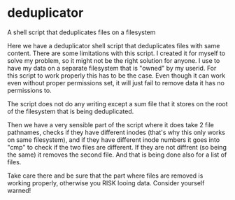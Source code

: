 # deduplicator
A shell script that deduplicates files on a filesystem

Here we have a deduplicator shell script that deduplicates files with same content.
There are some limitations with this script. I created it for myself to solve my problem,
so it might not be the right solution for anyone. I use to have my data on a separate
filesystem that is "owned" by my userid. For this script to work properly this has to be the case.
Even though it can work even without proper permissions set,
it will just fail to remove data it has no permissions to.

The script does not do any writing except a sum file that it stores on the root of the
filesystem that is being deduplicated.

Then we have a very sensible part of the script where it does take 2 file pathnames,
checks if they have different inodes (that's why this only works on same filesystem),
and if they have different inode numbers it goes into "cmp" to check if the two files
are different. If they are not diffrent (so being the same) it removes the second file.
And that is being done also for a list of files.

Take care there and be sure that the part where files are removed is working properly,
otherwise you RISK looing data. Consider yourself warned!
